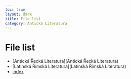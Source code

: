 ```yaml
---
toc: true
layout: dark
title: File list 
category: Antická Literatura 
---
```


# File list

* [Antická Řecká Literatura](Antická Řecká Literatura) 
* [Latinská Římská Literatura](Latinská Římská Literatura) 
* [index](index) 
